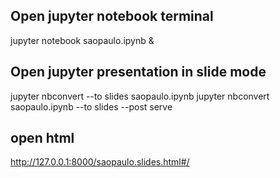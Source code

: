 ## Open jupyter notebook terminal 
jupyter notebook saopaulo.ipynb &


## Open jupyter presentation in slide mode
jupyter nbconvert --to slides saopaulo.ipynb
jupyter nbconvert saopaulo.ipynb --to slides --post serve


## open html 
http://127.0.0.1:8000/saopaulo.slides.html#/
